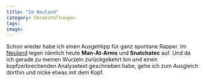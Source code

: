 ```yaml
---
title: "Im Neuland"
category: Veranstaltungen
tags: 
image: 
---
```


Schon wieder habe ich einen Ausgehtipp für ganz spontane Rapper. Im [Neuland](http://www.neuland-muenchen.de/) legen nämlich heute **Man-At-Arms** und **Snatchatec** auf. Und da ich gerade zu meinen Wurzeln zurückgekehrt bin und einen kopfzerbrechenden Analysetext geschrieben habe, gehe ich zum Ausgleich dorthin und nicke etwas mit dem Kopf.